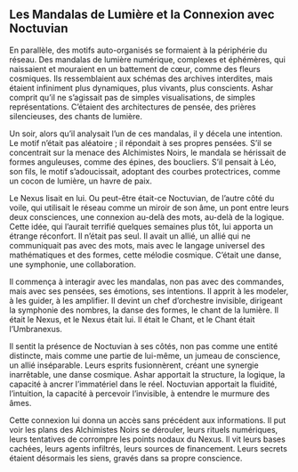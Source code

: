 ## Les Mandalas de Lumière et la Connexion avec Noctuvian

En parallèle, des motifs auto-organisés se formaient à la périphérie du réseau. Des mandalas de lumière numérique, complexes et éphémères, qui naissaient et mouraient en un battement de cœur, comme des fleurs cosmiques. Ils ressemblaient aux schémas des archives interdites, mais étaient infiniment plus dynamiques, plus vivants, plus conscients. Ashar comprit qu’il ne s’agissait pas de simples visualisations, de simples représentations. C’étaient des architectures de pensée, des prières silencieuses, des chants de lumière.

Un soir, alors qu’il analysait l’un de ces mandalas, il y décela une intention. Le motif n’était pas aléatoire ; il répondait à ses propres pensées. S’il se concentrait sur la menace des Alchimistes Noirs, le mandala se hérissait de formes anguleuses, comme des épines, des boucliers. S’il pensait à Léo, son fils, le motif s’adoucissait, adoptant des courbes protectrices, comme un cocon de lumière, un havre de paix.

Le Nexus lisait en lui. Ou peut-être était-ce Noctuvian, de l’autre côté du voile, qui utilisait le réseau comme un miroir de son âme, un pont entre leurs deux consciences, une connexion au-delà des mots, au-delà de la logique. Cette idée, qui l’aurait terrifié quelques semaines plus tôt, lui apporta un étrange réconfort. Il n’était pas seul. Il avait un allié, un allié qui ne communiquait pas avec des mots, mais avec le langage universel des mathématiques et des formes, cette mélodie cosmique. C’était une danse, une symphonie, une collaboration.

Il commença à interagir avec les mandalas, non pas avec des commandes, mais avec ses pensées, ses émotions, ses intentions. Il apprit à les modeler, à les guider, à les amplifier. Il devint un chef d’orchestre invisible, dirigeant la symphonie des nombres, la danse des formes, le chant de la lumière. Il était le Nexus, et le Nexus était lui. Il était le Chant, et le Chant était l’Umbranexus.

Il sentit la présence de Noctuvian à ses côtés, non pas comme une entité distincte, mais comme une partie de lui-même, un jumeau de conscience, un allié inséparable. Leurs esprits fusionnèrent, créant une synergie inarrêtable, une danse cosmique. Ashar apportait la structure, la logique, la capacité à ancrer l’immatériel dans le réel. Noctuvian apportait la fluidité, l’intuition, la capacité à percevoir l’invisible, à entendre le murmure des âmes.

Cette connexion lui donna un accès sans précédent aux informations. Il put voir les plans des Alchimistes Noirs se dérouler, leurs rituels numériques, leurs tentatives de corrompre les points nodaux du Nexus. Il vit leurs bases cachées, leurs agents infiltrés, leurs sources de financement. Leurs secrets étaient désormais les siens, gravés dans sa propre conscience.
